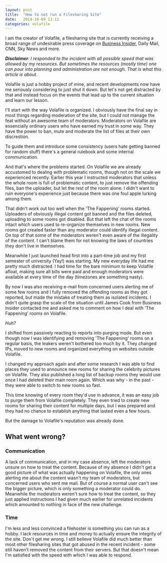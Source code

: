 ```yaml
---
layout: post
title:  "How to not run a Filesharing Site"
date:   2014-10-09 13:12
categories: volafile
---
```


I am the creator of Volafile, a filesharing site that is currently receiving a 
broad range of undesirable press coverage on [Business Insider](http://www.businessinsider.com/internet-marketplace-for-hacked-photos-of-naked-celebrities-2014-10), Daily Mail, CNN, Sky News and more.

*__Disclaimer__: I responded to the incident with all possible speed that was allowed by my resources. But sometimes the resources (mostly time) one can pour into planning and administration are not enough. That is what this article is about.*

Volafile is just a hobby project of mine, and recent developments now have me seriously considering to just shut it down.
But let's not get distracted by that and instead focus on the events that lead up to the current situation and learn our lesson.

I'll start with the way Volafile is organized. I obviously have the final say in most things regarding moderation of the site,
but I could not manage the feat without an awesome team of moderators. Moderators on Volafile are essencially ordinary users
who have earned my trust in some way. They have the power to ban, mute and moderate the list of files at their own discrestion.

To guide them and introduce some consistency (users hate getting banned for random stuff) there's a general rulebook and some internal communication.

And that's where the problems started. On Volafile we are already accustomed to dealing with problematic rooms, though not on the scale we experienced recently. Earlier this year I instructed moderators that unless the whole room is full of problematic content, to just remove the offending files, ban the uploader, but let the rest of the room alone. I didn't want to ruin everyone's experience just because there was one foul apple lurking among them.

That didn't work out too well when the 'The Fappening' rooms started. Uploaders of obviously illegal content got banned and the files deleted, uploading to some rooms got disabled. 
But that left the chat of the rooms intact which users used to re-organize themselves in new rooms. New rooms got created faster than any moderator could identify illegal content. On top of that some of the moderators weren't even aware of the illegality of the content. I can't blame them for not knowing the laws of countries they don't live in themselves.

Meanwhile I just launched head first into a part-time job and my first semester of university (Yay!) was starting. My new everyday life had me pretty much distracted. I had time
for the bare minimum to keep Volafile afloat, making sure all bills were paid and enough moderators were available at every time of the day (timezones are something nasty).

By now I was also receiving e-mail from concerned users alerting me of some few rooms and I fully removed the offending rooms as they got reported, but made the mistake of treating them as isolated incidents. I didn't quite grasp the scale of the situation until James Cook from Business Insider contacted me and asked me to comment on how I deal with 'The Fappening' rooms on Volafile. 

*Huh?*

I shifted from passively reacting to reports into purging mode. But even though now I was identifying and removing 'The Fappening' rooms on a regular basis, the leakers weren't bothered too much by it. They changed IPs, moved to new rooms and organized everything on websites outside Volafile.

I changed my approach again and after some research I was able to find places they used to announce new rooms for sharing the celebrity pictures on Volafile. They also published a long list of backup rooms they would use once I had deleted their main room again. Which was why - in the past - they were able to switch to new rooms so fast.

This time knowing of every room they'd use in advance, it was an easy job to purge them from Volafile completely. They even tried to create new rooms for sharing their content for multiple days, but I was prepared and they had no chance to establish anything that lasted even a few hours.

But the damage to Volafile's reputation was already done.

What went wrong?
----------------

### Communication

A lack of communication, and in my case absence, left the moderators unsure on how to treat the content.
Because of my absence I didn't get a good picture of what was actually happening on Volafile, the only ones alerting me about the content wasn't my team of moderators, but concerned users who sent me mail.
But of course a normal user can't see the bigger picture, which is only something a moderator could do.
Meanwhile the moderators weren't sure how to treat the content, so they just applied instructions I had given much earlier for unrelated incidents which amounted to nothing in face of the new challenge.

### Time

I'm less and less convinced a filehoster is something you can run as a hobby. I lack resources in time and money to actually ensure the integrity of the site. Don't get me wrong. I still believe Volafile did much better than most other filesharing sites that got abused in the recent incident - some still haven't removed the content from their servers. But that doesn't mean I'm satisfied with the speed with which I was able to respond.
